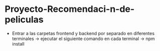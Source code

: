# Proyecto-Recomendaci-n-de-peliculas
- Entrar a las carpetas frontend y backend por separado en diferentes terminales -> ejecutar el siguiente comando en cada terminal -> npm install 

